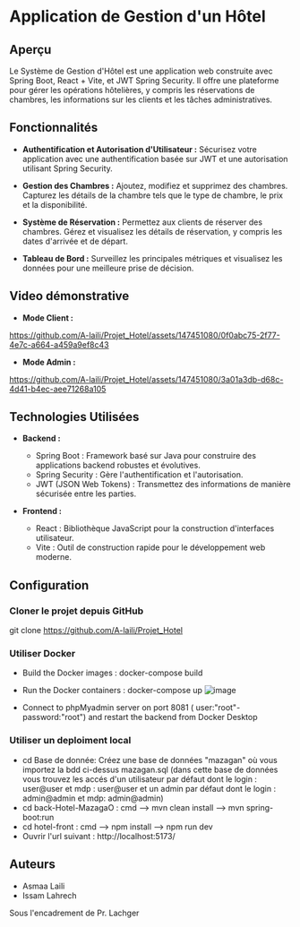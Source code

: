 # Application de Gestion d'un Hôtel

## Aperçu

Le Système de Gestion d'Hôtel est une application web construite avec Spring Boot, React + Vite, et JWT Spring Security. Il offre une plateforme pour gérer les opérations hôtelières, y compris les réservations de chambres, les informations sur les clients et les tâches administratives.

## Fonctionnalités

- **Authentification et Autorisation d'Utilisateur :** Sécurisez votre application avec une authentification basée sur JWT et une autorisation utilisant Spring Security.

- **Gestion des Chambres :** Ajoutez, modifiez et supprimez des chambres. Capturez les détails de la chambre tels que le type de chambre, le prix et la disponibilité.

- **Système de Réservation :** Permettez aux clients de réserver des chambres. Gérez et visualisez les détails de réservation, y compris les dates d'arrivée et de départ.

- **Tableau de Bord :** Surveillez les principales métriques et visualisez les données pour une meilleure prise de décision.

## Video démonstrative
- **Mode Client :**


https://github.com/A-laili/Projet_Hotel/assets/147451080/0f0abc75-2f77-4e7c-a664-a459a9ef8c43

- **Mode Admin :**

  




https://github.com/A-laili/Projet_Hotel/assets/147451080/3a01a3db-d68c-4d41-b4ec-aee71268a105









## Technologies Utilisées

- **Backend :**
  - Spring Boot : Framework basé sur Java pour construire des applications backend robustes et évolutives.
  - Spring Security : Gère l'authentification et l'autorisation.
  - JWT (JSON Web Tokens) : Transmettez des informations de manière sécurisée entre les parties.

- **Frontend :**
  - React : Bibliothèque JavaScript pour la construction d'interfaces utilisateur.
  - Vite : Outil de construction rapide pour le développement web moderne.

## Configuration

### Cloner le projet depuis GitHub
git clone https://github.com/A-laili/Projet_Hotel
### Utiliser Docker
- Build the Docker images :
docker-compose build

- Run the Docker containers :
docker-compose up
![image](https://github.com/A-laili/Hotel-Mazagan/assets/147451080/4258bc4f-3ea3-4d4d-8a76-e10fbc70b472)

- Connect to phpMyadmin server on port 8081 ( user:"root"-password:"root") and restart the backend from Docker Desktop
### Utiliser un deploiment local
- cd Base de donnée: 
  Créez une base de données "mazagan" où vous importez la bdd ci-dessus mazagan.sql
(dans cette base de données vous trouvez les accés d'un utilisateur par défaut dont le login : user@user et mdp : user@user et un admin par défaut dont le login : admin@admin et mdp: admin@admin)
- cd back-Hotel-MazagaO :
cmd --> mvn clean install
    --> mvn spring-boot:run
- cd hotel-front :
cmd --> npm install
    --> npm run dev
- Ouvrir l'url suivant : http://localhost:5173/

## Auteurs

- Asmaa Laili
- Issam Lahrech

Sous l'encadrement de Pr. Lachger





